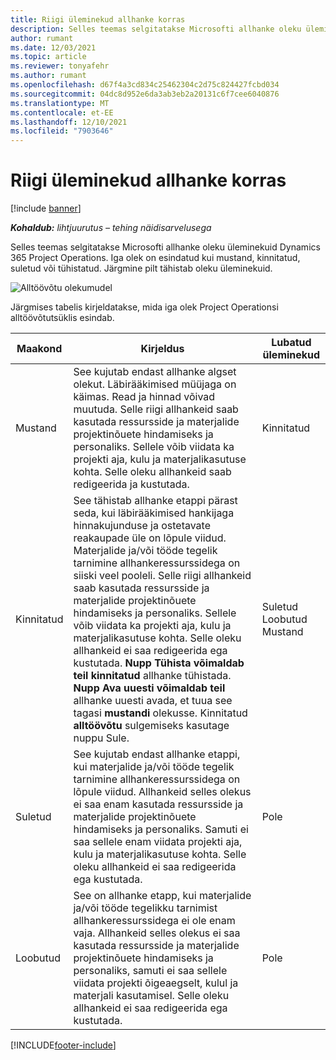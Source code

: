 ```yaml
---
title: Riigi üleminekud allhanke korras
description: Selles teemas selgitatakse Microsofti allhanke oleku üleminekuid Dynamics 365 Project Operations allhanke loomisel, käivitamisel ja sulgemisel.
author: rumant
ms.date: 12/03/2021
ms.topic: article
ms.reviewer: tonyafehr
ms.author: rumant
ms.openlocfilehash: d67f4a3cd834c25462304c2d75c824427fcbd034
ms.sourcegitcommit: 04dc8d952e6da3ab3eb2a20131c6f7cee6040876
ms.translationtype: MT
ms.contentlocale: et-EE
ms.lasthandoff: 12/10/2021
ms.locfileid: "7903646"
---
```

# <a name="state-transitions-on-a-subcontract"></a>Riigi üleminekud allhanke korras 

[!include [banner](../../includes/dataverse-preview.md)]

_**Kohaldub:** lihtjuurutus – tehing näidisarvelusega_

Selles teemas selgitatakse Microsofti allhanke oleku üleminekuid Dynamics 365 Project Operations. Iga olek on esindatud kui mustand, kinnitatud, suletud või tühistatud. Järgmine pilt tähistab oleku üleminekuid.

![Alltöövõtu olekumudel](../media/SubconStates.png)  

Järgmises tabelis kirjeldatakse, mida iga olek Project Operationsi alltöövõtutsüklis esindab.

| Maakond | Kirjeldus | Lubatud üleminekud |
| --- | --- | --- |
| Mustand | See kujutab endast allhanke algset olekut. Läbirääkimised müüjaga on käimas. Read ja hinnad võivad muutuda. Selle riigi allhankeid saab kasutada ressursside ja materjalide projektinõuete hindamiseks ja personaliks. Sellele võib viidata ka projekti aja, kulu ja materjalikasutuse kohta. Selle oleku allhankeid saab redigeerida ja kustutada. | Kinnitatud |
| Kinnitatud | See tähistab allhanke etappi pärast seda, kui läbirääkimised hankijaga hinnakujunduse ja ostetavate reakaupade üle on lõpule viidud. Materjalide ja/või tööde tegelik tarnimine allhankeressurssidega on siiski veel pooleli. Selle riigi allhankeid saab kasutada ressursside ja materjalide projektinõuete hindamiseks ja personaliks. Sellele võib viidata ka projekti aja, kulu ja materjalikasutuse kohta. Selle oleku allhankeid ei saa redigeerida ega kustutada. **Nupp Tühista võimaldab teil kinnitatud** allhanke tühistada. **Nupp Ava uuesti võimaldab teil** allhanke uuesti avada, et tuua see tagasi **mustandi** olekusse. Kinnitatud **alltöövõtu** sulgemiseks kasutage nuppu Sule. | Suletud <br> Loobutud <br> Mustand |
| Suletud | See kujutab endast allhanke etappi, kui materjalide ja/või tööde tegelik tarnimine allhankeressurssidega on lõpule viidud. Allhankeid selles olekus ei saa enam kasutada ressursside ja materjalide projektinõuete hindamiseks ja personaliks. Samuti ei saa sellele enam viidata projekti aja, kulu ja materjalikasutuse kohta. Selle oleku allhankeid ei saa redigeerida ega kustutada. | Pole |
| Loobutud | See on allhanke etapp, kui materjalide ja/või tööde tegelikku tarnimist allhankeressurssidega ei ole enam vaja. Allhankeid selles olekus ei saa kasutada ressursside ja materjalide projektinõuete hindamiseks ja personaliks, samuti ei saa sellele viidata projekti õigeaegselt, kulul ja materjali kasutamisel. Selle oleku allhankeid ei saa redigeerida ega kustutada. | Pole |


[!INCLUDE[footer-include](../../includes/footer-banner.md)]
